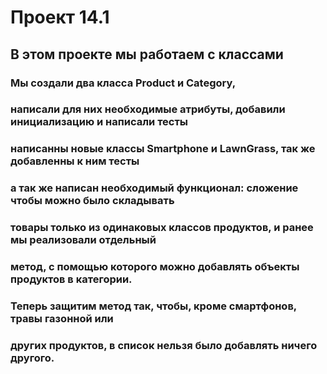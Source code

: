 # Проект 14.1
## В этом проекте мы работаем с классами
### Мы создали два класса Product и Category, 
### написали для них необходимые атрибуты, добавили инициализацию и написали тесты
### написанны новые классы Smartphone и LawnGrass, так же добавленны к ним тесты
### а так же написан необходимый функционал: сложение чтобы можно было складывать 
### товары только из одинаковых классов продуктов, и ранее мы реализовали отдельный 
### метод, с помощью которого можно добавлять объекты продуктов в категории. 
### Теперь защитим метод так, чтобы, кроме смартфонов, травы газонной или 
### других продуктов, в список нельзя было добавлять ничего другого.